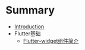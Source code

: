 # Summary

* [Introduction](README.md)
* Flutter基础
  * [Flutter-widget组件简介](./Flutter基础/Flutter-widget组件简介.md)

